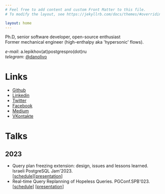 ```yaml
---
# Feel free to add content and custom Front Matter to this file.
# To modify the layout, see https://jekyllrb.com/docs/themes/#overriding-theme-defaults

layout: home
---
```

Ph.D, senior software developer, open-source enthusiast  
Former mechanical engineer (high-enthalpy aka 'hypersonic' flows).

*e-mail*: a.lepikhov(at)postgrespro(dot)ru  
*telegram*: [@danolivo](t.me/danolivo)  

# Links
- [Github](https://github.com/danolivo)  
- [Linkedin](https://www.linkedin.com/in/avlepikhov/)
- [Twitter](https://twitter.com/avlepikhov)
- [Facebook](https://www.facebook.com/avlepikhov/)
- [Medium](https://medium.com/@andreylepikhov)
- [VKontakte](https://vk.com/id5294240)

# Talks
## 2023
- Query plan freezing extension: design, issues and lessons learned. Israeli PostgreSQL Jam'2023.  
[[schedule](https://pgday.org.il)][[presentation](https://github.com/danolivo/conf/blob/main/2023-PGDay-Israel/sr-plan.pdf)]
- Real-time Query Replanning of Hopeless Queries. PGConf.SPB'023.  
[[schedule](https://pgconf.ru/en/talk/1589471)] [[presentation](https://github.com/danolivo/conf/blob/main/2023-PGConf-spb/PGConf-Spb-2023.pdf)]